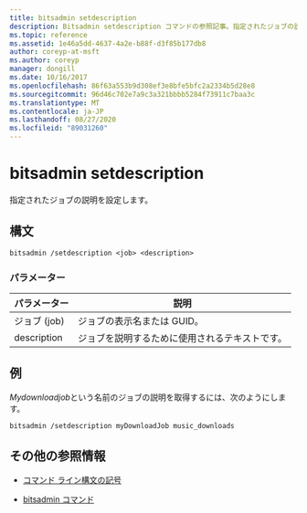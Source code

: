 ```yaml
---
title: bitsadmin setdescription
description: Bitsadmin setdescription コマンドの参照記事。指定されたジョブの説明を設定します。
ms.topic: reference
ms.assetid: 1e46a5dd-4637-4a2e-b88f-d3f85b177db8
author: coreyp-at-msft
ms.author: coreyp
manager: dongill
ms.date: 10/16/2017
ms.openlocfilehash: 86f63a553b9d308ef3e8bfe5bfc2a2334b5d28e8
ms.sourcegitcommit: 96d46c702e7a9c3a321bbbb5284f73911c7baa3c
ms.translationtype: MT
ms.contentlocale: ja-JP
ms.lasthandoff: 08/27/2020
ms.locfileid: "89031260"
---
```

# <a name="bitsadmin-setdescription"></a>bitsadmin setdescription

指定されたジョブの説明を設定します。

## <a name="syntax"></a>構文

```
bitsadmin /setdescription <job> <description>
```

### <a name="parameters"></a>パラメーター

| パラメーター | 説明 |
| --------- | ----------- |
| ジョブ (job) | ジョブの表示名または GUID。 |
| description | ジョブを説明するために使用されるテキストです。 |

## <a name="examples"></a>例

*Mydownloadjob*という名前のジョブの説明を取得するには、次のようにします。

```
bitsadmin /setdescription myDownloadJob music_downloads
```

## <a name="additional-references"></a>その他の参照情報

- [コマンド ライン構文の記号](command-line-syntax-key.md)

- [bitsadmin コマンド](bitsadmin.md)
